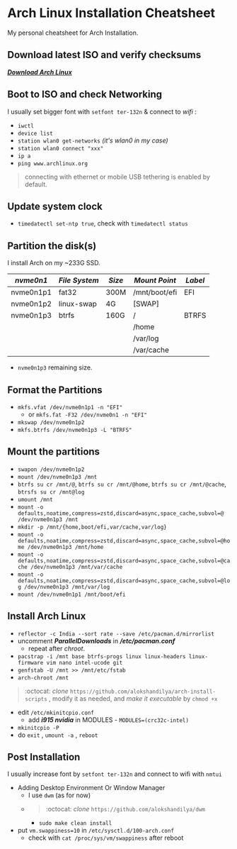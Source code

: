# Arch Linux Installation Cheatsheet

My personal cheatsheet for Arch Installation.

## Download latest ISO and verify checksums

[***Download Arch Linux***](https://archlinux.org/download)

## Boot to ISO and check Networking

I usually set bigger font with `setfont ter-132n` & connect to *wifi* :

* `iwctl`
* `device list`
* `station wlan0 get-networks` *(it's wlan0 in my case)*
* `station wlan0 connect "xxx"`
* `ip a`
* `ping www.archlinux.org`

>connecting with ethernet or mobile USB tethering is enabled by default.

## Update system clock

* `timedatectl set-ntp true`, check with `timedatectl status`

## Partition the disk(s)

I install Arch on my ~233G SSD.

| *nvme0n1* | *File System* | *Size* | *Mount Point* | *Label* |
|-----------|---------------|--------|---------------|---------|
| nvme0n1p1 | fat32         | 300M   |/mnt/boot/efi  | EFI     |
| nvme0n1p2 | linux-swap    | 4G     |[SWAP]         |         |
| nvme0n1p3 | btrfs         |160G    |/              | BTRFS   |
|           |               |        |/home          |         |
|           |               |        |/var/log       |         |
|           |               |        |/var/cache     |         |

* `nvme0n1p3` remaining size.

## Format the Partitions

* `mkfs.vfat /dev/nvme0n1p1 -n "EFI"`
  * or `mkfs.fat -F32 /dev/nvme0n1 -n "EFI"`
* `mkswap /dev/nvme0n1p2`
* `mkfs.btrfs /dev/nvme0n1p3 -L "BTRFS"`

## Mount the partitions

* `swapon /dev/nvme0n1p2`
* `mount /dev/nvme0n1p3 /mnt`
* `btrfs su cr /mnt/@`, `btrfs su cr /mnt/@home`, `btrfs su cr /mnt/@cache`,
`btrsfs su cr /mnt@log`
* `umount /mnt`
* `mount -o defaults,noatime,compress=zstd,discard=async,space_cache,subvol=@
/dev/nvme0n1p3 /mnt`
* `mkdir -p /mnt/{home,boot/efi,var/cache,var/log}`
* `mount -o defaults,noatime,compress=zstd,discard=async,space_cache,subvol=@home
/dev/nvme0n1p3 /mnt/home`
* `mount -o defaults,noatime,compress=zstd,discard=async,space_cache,subvol=@cache
/dev/nvme0n1p3 /mnt/var/cache`
* `mount -o defaults,noatime,compress=zstd,discard=async,space_cache,subvol=@log
/dev/nvme0n1p3 /mnt/var/log`
* `mount /dev/nvme0n1p1 /mnt/boot/efi`

## Install Arch Linux

* `reflector -c India --sort rate --save /etc/pacman.d/mirrorlist`
* uncomment ***ParallelDownloads*** in ***/etc/pacman.conf***
  * repeat after *chroot*.
* `pacstrap -i /mnt base btrfs-progs linux linux-headers linux-firmware vim nano intel-ucode
  git`
* `genfstab -U /mnt >> /mnt/etc/fstab`
* `arch-chroot /mnt`

> :octocat: *clone* `https://github.com/alokshandilya/arch-install-scripts` ,
> modify it as needed, and *make it executable* by `chmod +x`

* edit `/etc/mkinitcpio.conf`
  * add ***i915 nvidia*** in MODULES - `MODULES=(crc32c-intel)`
* `mkinitcpio -P`
* do `exit` , `umount -a` , `reboot`

## Post Installation

I usually increase font by `setfont ter-132n` and connect to wifi with `nmtui`

* Adding Desktop Environment Or Window Manager
  * I use `dwm` (as for now)
  * > :octocat: *clone* `https://github.com/alokshandilya/dwm`
    * `sudo make clean install`
* put `vm.swappiness=10` in `/etc/sysctl.d/100-arch.conf`
  * check with `cat /proc/sys/vm/swappiness` after reboot
